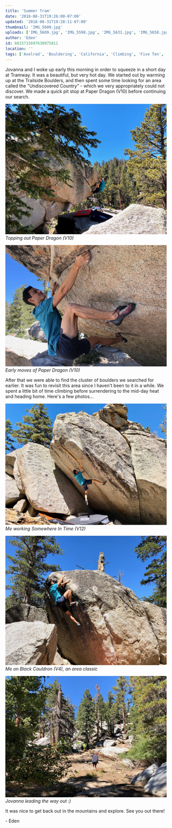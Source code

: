 ```yaml
---
title: 'Summer Tram'
date: '2018-08-31T19:26:00-07:00'
updated: '2018-08-31T19:28:11-07:00'
thumbnail: 'IMG_5609.jpg'
uploads: ['IMG_5609.jpg', 'IMG_5598.jpg', 'IMG_5631.jpg', 'IMG_5658.jpg', 'IMG_5672.jpg']
author: 'Eden'
id: 6815715697630975811
location: ''
tags: ['Axelrad', 'Bouldering', 'California', 'Climbing', 'Five Ten', 'paper dragon', 'Tramway', 'v10']
---
```

Jovanna and I woke up early this morning in order to squeeze in a short day at Tramway. It was a beautiful, but very hot day. We started out by warming up at the Trailside Boulders, and then spent some time looking for an area called the "Undiscovered Country" - which we very appropriately could not discover. We made a quick pit stop at Paper Dragon (V10) before continuing our search.

![Topping out Paper Dragon (V10)](uploads/IMG_5609.jpg)*Topping out Paper Dragon (V10)*

![Early moves of Paper Dragon (V10)](uploads/IMG_5598.jpg)*Early moves of Paper Dragon (V10)*

After that we were able to find the cluster of boulders we searched for earlier. It was fun to revisit this area since I haven't been to it in a while. We spent a little bit of time climbing before surrendering to the mid-day heat and heading home. Here's a few photos...

![Me working Somewhere In Time (V12)](uploads/IMG_5631.jpg)*Me working Somewhere In Time (V12)*

![Me on Black Cauldron (V4), an area classic](uploads/IMG_5658.jpg)*Me on Black Cauldron (V4), an area classic*

![Jovanna leading the way out :)](uploads/IMG_5672.jpg)*Jovanna leading the way out :)*

It was nice to get back out in the mountains and explore. See you out there!

\- Eden

